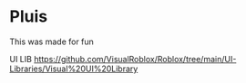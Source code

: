 # Pluis

This was made for fun

UI LIB
https://github.com/VisualRoblox/Roblox/tree/main/UI-Libraries/Visual%20UI%20Library
